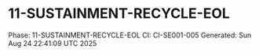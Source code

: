 # 11-SUSTAINMENT-RECYCLE-EOL
Phase: 11-SUSTAINMENT-RECYCLE-EOL
CI: CI-SE001-005
Generated: Sun Aug 24 22:41:09 UTC 2025
